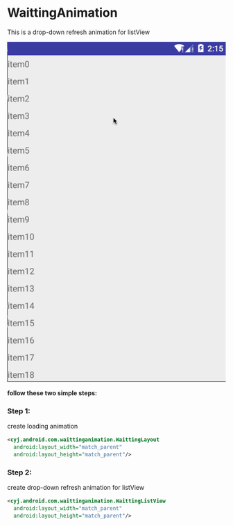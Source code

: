 # WaittingAnimation
This is a drop-down refresh animation for listView

![image](https://github.com/CyjAndroid/WaittingAnimation/blob/master/waitting.gif)

**follow these two simple steps:**

### Step 1:
create loading animation

```xml
<cyj.android.com.waittinganimation.WaittingLayout
  android:layout_width="match_parent"
  android:layout_height="match_parent"/>
```

### Step 2:
create drop-down refresh animation for listView
```xml
<cyj.android.com.waittinganimation.WaittingListView
  android:layout_width="match_parent"
  android:layout_height="match_parent"/>
```
